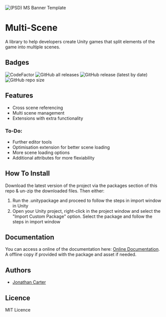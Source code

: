 ![(PSD) MS Banner Template](https://user-images.githubusercontent.com/33253710/169396164-002bc6fc-e749-4119-a0da-3a49fb7e5f64.jpg)


# Multi-Scene

A library to help developers create Unity games that split elements of the game into multiple scenes.

## Badges
![CodeFactor](https://www.codefactor.io/repository/github/cartergames/multiscene/badge?style=for-the-badge)
![GitHub all releases](https://img.shields.io/github/downloads/CarterGames/MultiScene/total?style=for-the-badge)
![GitHub release (latest by date)](https://img.shields.io/github/v/release/CarterGames/MultiScene?style=for-the-badge)
![GitHub repo size](https://img.shields.io/github/repo-size/CarterGames/MultiScene?style=for-the-badge)

## Features
- Cross scene referencing
- Multi scene management
- Extensions with extra functionality

### To-Do:
- Further editor tools
- Optimisation extension for better scene loading
- More scene loading options
- Additional attributes for more flexiability

## How To Install
Download the latest version of the project via the packages section of this repo & un-zip the downloaded files. Then either:
1. Run the .unitypackage and proceed to follow the steps in import window in Unity
2. Open your Unity project, right-click in the project window and select the "Import Custom Package" option. Select the package and follow the steps in import window

## Documentation
You can access a online of the documentation here: <a href="https://carter.games/multiscene">Online Documentation</a>. A offline copy if provided with the package and asset if needed. 

## Authors
- <a href="https://github.com/JonathanMCarter">Jonathan Carter</a>

## Licence
MIT Licence
